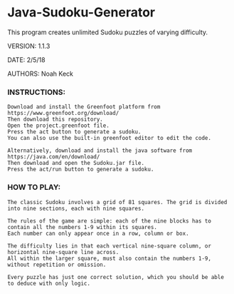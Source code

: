 # Java-Sudoku-Generator
This program creates unlimited Sudoku puzzles of varying difficulty.

VERSION: 1.1.3

DATE: 2/5/18

AUTHORS: Noah Keck

### INSTRUCTIONS:

    Download and install the Greenfoot platform from https://www.greenfoot.org/download/
    Then download this repository.
    Open the project.greenfoot file.
    Press the act button to generate a sudoku.
    You can also use the built-in greenfoot editor to edit the code.
    
    Alternatively, download and install the java software from https://java.com/en/download/
    Then download and open the Sudoku.jar file.
    Press the act/run button to generate a sudoku.

### HOW TO PLAY:

    The classic Sudoku involves a grid of 81 squares. The grid is divided into nine sections, each with nine squares.

    The rules of the game are simple: each of the nine blocks has to contain all the numbers 1-9 within its squares. 
    Each number can only appear once in a row, column or box.

    The difficulty lies in that each vertical nine-square column, or horizontal nine-square line across.
    All within the larger square, must also contain the numbers 1-9, without repetition or omission.

    Every puzzle has just one correct solution, which you should be able to deduce with only logic.
